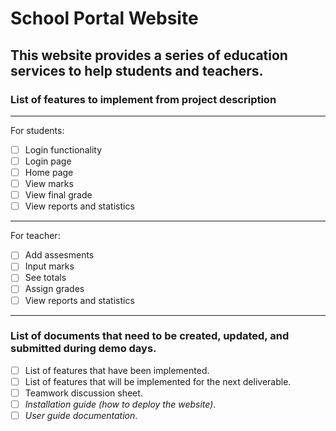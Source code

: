 # School Portal Website
This website provides a series of education services to help students and teachers.
---
### List of features to implement from project description
---
For students:
- [ ] Login functionality
- [ ] Login page
- [ ] Home page
- [ ] View marks
- [ ] View final grade
- [ ] View reports and statistics
---
For teacher:
- [ ] Add assesments 
- [ ] Input marks 
- [ ] See totals
- [ ] Assign grades
- [ ] View reports and statistics
---
### List of documents that need to be created, updated, and submitted during demo days.

- [ ] List of features that have been implemented.
- [ ] List of features that will be implemented for the next deliverable.
- [ ] Teamwork discussion sheet.
- [ ] <em>Installation guide (how to deploy the website)</em>.
- [ ] <em>User guide documentation</em>.
